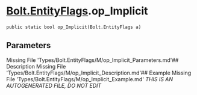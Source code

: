 # [Bolt.EntityFlags](Types/Bolt.EntityFlags.md).op_Implicit
`public static bool op_Implicit(Bolt.EntityFlags a)`
## Parameters
Missing File 'Types/Bolt.EntityFlags/M/op_Implicit_Parameters.md'## Description
Missing File 'Types/Bolt.EntityFlags/M/op_Implicit_Description.md'## Example
Missing File 'Types/Bolt.EntityFlags/M/op_Implicit_Example.md'
*THIS IS AN AUTOGENERATED FILE, DO NOT EDIT*
